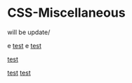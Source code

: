 # CSS-Miscellaneous
will be update/

e [test](https://nd-b-w.github.io/CSS-Miscellaneous/CSS-Stylesheets/CSS-S--Win98IsLife/index.html)
e [test](https://nd-b-w.github.io/CSS-Miscellaneous/CSS-Stylesheets/CSS-S--NavBox/index.html)

[test](https://nd-b-w.github.io/CSS-Miscellaneous/CSS-Stylesheets/CSS-S--NavWrap/index.html)

[test](https://nd-b-w.github.io/CSS-Miscellaneous/CSS-Stylesheets/CSS-S--TransformCSS/index.html)
[test](https://nd-b-w.github.io/CSS-Miscellaneous/CSS-Stylesheets/CSS-S--PokerCoin-Deadmaus5/index.html)

